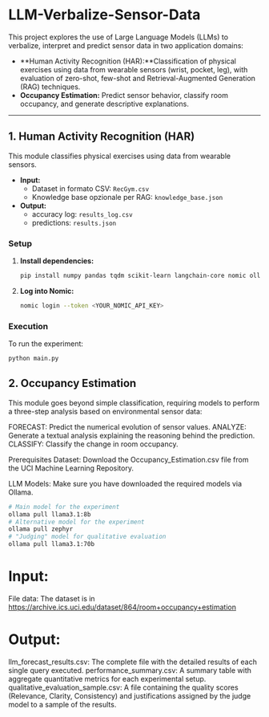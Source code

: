 # LLM-Verbalize-Sensor-Data

This project explores the use of Large Language Models (LLMs) to verbalize, interpret and predict sensor data in two application domains:
-   **Human Activity Recognition (HAR):**Classification of physical exercises using data from wearable sensors (wrist, pocket, leg), with evaluation of zero-shot, few-shot and Retrieval-Augmented Generation (RAG) techniques.
-   **Occupancy Estimation:** Predict sensor behavior, classify room occupancy, and generate descriptive explanations.

---

## 1. Human Activity Recognition (HAR)

This module classifies physical exercises using data from wearable sensors.

-   **Input:**
    -   Dataset in formato CSV: `RecGym.csv`
    -   Knowledge base opzionale per RAG: `knowledge_base.json`
-   **Output:**
    -   accuracy log: `results_log.csv`
    -   predictions: `results.json`

### Setup

1.  **Install dependencies:**
    ```bash
    pip install numpy pandas tqdm scikit-learn langchain-core nomic ollama
    ```

2.  **Log into Nomic:**
    ```bash
    nomic login --token <YOUR_NOMIC_API_KEY>
    ```

### Execution

To run the experiment:
```bash
python main.py
```

## 2. Occupancy Estimation

This module goes beyond simple classification, requiring models to perform a three-step analysis based on environmental sensor data:

FORECAST: Predict the numerical evolution of sensor values.
ANALYZE: Generate a textual analysis explaining the reasoning behind the prediction.
CLASSIFY: Classify the change in room occupancy.

Prerequisites
Dataset: Download the Occupancy_Estimation.csv file from the UCI Machine Learning Repository.

LLM Models:
Make sure you have downloaded the required models via Ollama.
```bash
# Main model for the experiment
ollama pull llama3.1:8b
# Alternative model for the experiment
ollama pull zephyr
# "Judging" model for qualitative evaluation
ollama pull llama3.1:70b
```
# Input:
File data: The dataset is in https://archive.ics.uci.edu/dataset/864/room+occupancy+estimation

# Output:
llm_forecast_results.csv: The complete file with the detailed results of each single query executed.
performance_summary.csv: A summary table with aggregate quantitative metrics for each experimental setup.
qualitative_evaluation_sample.csv: A file containing the quality scores (Relevance, Clarity, Consistency) and justifications assigned by the judge model to a sample of the results.
